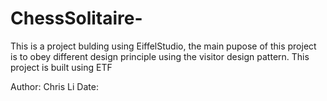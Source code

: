# ChessSolitaire-
This is a project bulding using EiffelStudio, the main pupose of this project is to obey different design principle using the visitor design pattern. This project is built using ETF

Author: Chris Li
Date: 
